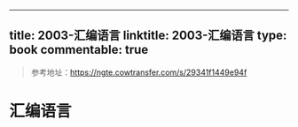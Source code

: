 
---
title: 2003-汇编语言
linktitle: 2003-汇编语言
type: book
commentable: true
---

> 参考地址：https://ngte.cowtransfer.com/s/29341f1449e94f

# 汇编语言

    